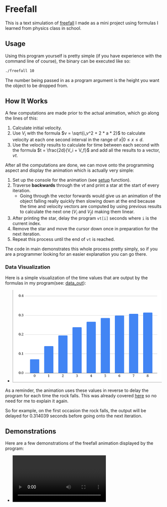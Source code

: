 # Freefall 


This is a text simulation of [freefall](https://en.wikipedia.org/wiki/Free_fall) I made as a mini project using formulas I learned from physics class in school.


## Usage


Using this program yourself is pretty simple (if you have experience with the command line of course), the binary can be executed like so:

```bash
./freefall 10
```

The number being passed in as a program argument is the height you want the object to be dropped from. 


## How It Works


A few computations are made prior to the actual animation, which go along the lines of this:


1. Calculate initial velocity.
2. Use $V_i$ with the formula $v = \sqrt{i_v^2 + 2 * a * 2}$ to calculate velocity at each one second interval in the range of ${x | 0 \le x \le d}$.
3. Use the velocity results to calculate for time between each second with the formula $t = \frac{2d}{V_i + V_f}$ and add all the results to a vector, $vt$.


After all the computations are done, we can move onto the programming aspect and display the animation which is actually very simple:


1. Set up the console for the animation (see [setup](https://github.com/floington500/Freefall/blob/b6c49bed98d9e5c3834ae1e729cb0ba2b63012fd/src/main.cpp#L12) function).
2. Traverse **backwards** through the $vt$ and print a star at the start of every iteration.
   - Going through the vector forwards would give us an animation of the object falling really quickly then slowing down at the end because the time and velocity vectors are computed by using previous results to calculate the next one ($V_i$ and $V_f$) making them linear.
3. After printing the star, delay the program `vt[i]` seconds where `i` is the current index.
4. Remove the star and move the cursor down once in preparation for the next iteration.
5. Repeat this process until the end of `vt` is reached.


The code in main demonstrates this whole process pretty simply, so if you are a programmer looking for an easier explanation you can go there.

### Data Visualization


Here is a simple visualization of the time values that are output by the formulas in my program(see: [data_out](src/data_out.cc)): 


- ![](images/data.png) 


As a reminder, the animation uses these values in reverse to delay the program for each time the rock falls. This was already covered [here](https://github.com/floington500/Freefall/blob/master/README.md?plain=1#L35) so no need for me to explain it again.

So for example, on the first occasion the rock falls, the output will be delayed for 0.314039 seconds before going onto the next iteration.


## Demonstrations


Here are a few demonstrations of the freefall animation displayed by the program:


- ![](images/demo.mkv)